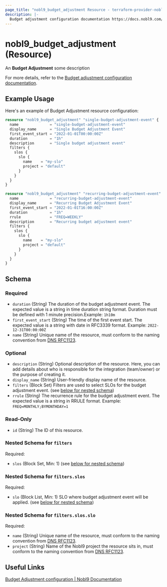```yaml
---
page_title: "nobl9_budget_adjustment Resource - terraform-provider-nobl9"
description: |-
  Budget adjustment configuration documentation https://docs.nobl9.com/yaml-guide#budget-adjustment
---
```


# nobl9_budget_adjustment (Resource)

An **Budget Adjustment** some description

For more details, refer to the [Budget adjustment configuration documentation](https://docs.nobl9.com/yaml-guide#budget-adjustment).

## Example Usage

Here's an example of Budget Adjustment resource configuration:

```terraform
resource "nobl9_budget_adjustment" "single-budget-adjustment-event" {
  name              = "single-budget-adjustment-event"
  display_name      = "Single Budget Adjustment Event"
  first_event_start = "2022-01-01T00:00:00Z"
  duration          = "1h"
  description       = "Single budget adjustment event"
  filters {
    slos {
      slo {
        name    = "my-slo"
        project = "default"
      }
    }
  }
}

resource "nobl9_budget_adjustment" "recurring-budget-adjustment-event" {
  name              = "recurring-budget-adjustment-event"
  display_name      = "Recurring Budget Adjustment Event"
  first_event_start = "2022-01-01T16:00:00Z"
  duration          = "1h"
  rrule             = "FREQ=WEEKLY"
  description       = "Recurring budget adjustment event"
  filters {
    slos {
      slo {
        name    = "my-slo"
        project = "default"
      }
    }
  }
}
```

<!-- schema generated by tfplugindocs -->
## Schema

### Required

- `duration` (String) The duration of the budget adjustment event. The expected value is a string in time duration string format. Duration must be defined with 1 minute precision.Example: `1h10m`
- `first_event_start` (String) The time of the first event start. The expected value is a string with date in RFC3339 format. Example: `2022-12-31T00:00:00Z`
- `name` (String) Unique name of the resource, must conform to the naming convention from [DNS RFC1123](https://kubernetes.io/docs/concepts/overview/working-with-objects/names/#names).

### Optional

- `description` (String) Optional description of the resource. Here, you can add details about who is responsible for the integration (team/owner) or the purpose of creating it.
- `display_name` (String) User-friendly display name of the resource.
- `filters` (Block Set) Filters are used to select SLOs for the budget adjustment event. (see [below for nested schema](#nestedblock--filters))
- `rrule` (String) The recurrence rule for the budget adjustment event. The expected value is a string in RRULE format. Example: `FREQ=MONTHLY;BYMONTHDAY=1`

### Read-Only

- `id` (String) The ID of this resource.

<a id="nestedblock--filters"></a>
### Nested Schema for `filters`

Required:

- `slos` (Block Set, Min: 1) (see [below for nested schema](#nestedblock--filters--slos))

<a id="nestedblock--filters--slos"></a>
### Nested Schema for `filters.slos`

Required:

- `slo` (Block List, Min: 1) SLO where budget adjustment event will be applied. (see [below for nested schema](#nestedblock--filters--slos--slo))

<a id="nestedblock--filters--slos--slo"></a>
### Nested Schema for `filters.slos.slo`

Required:

- `name` (String) Unique name of the resource, must conform to the naming convention from [DNS RFC1123](https://kubernetes.io/docs/concepts/overview/working-with-objects/names/#names).
- `project` (String) Name of the Nobl9 project the resource sits in, must conform to the naming convention from [DNS RFC1123](https://kubernetes.io/docs/concepts/overview/working-with-objects/names/#names).

## Useful Links

[Budget Adjustment configuration | Nobl9 Documentation](https://docs.nobl9.com/yaml-guide#budget-adjustment)
